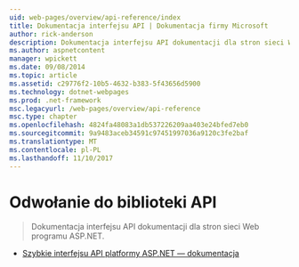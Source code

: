 ```yaml
---
uid: web-pages/overview/api-reference/index
title: Dokumentacja interfejsu API | Dokumentacja firmy Microsoft
author: rick-anderson
description: Dokumentacja interfejsu API dokumentacji dla stron sieci Web programu ASP.NET.
ms.author: aspnetcontent
manager: wpickett
ms.date: 09/08/2014
ms.topic: article
ms.assetid: c29776f2-10b5-4632-b383-5f43656d5900
ms.technology: dotnet-webpages
ms.prod: .net-framework
msc.legacyurl: /web-pages/overview/api-reference
msc.type: chapter
ms.openlocfilehash: 4824fa48083a1db537226209aa403e24bfed7eb0
ms.sourcegitcommit: 9a9483aceb34591c97451997036a9120c3fe2baf
ms.translationtype: MT
ms.contentlocale: pl-PL
ms.lasthandoff: 11/10/2017
---
```

<a name="api-reference"></a>Odwołanie do biblioteki API
====================
> Dokumentacja interfejsu API dokumentacji dla stron sieci Web programu ASP.NET.


- [Szybkie interfejsu API platformy ASP.NET — dokumentacja](asp-net-web-pages-api-reference.md)
